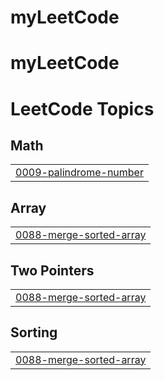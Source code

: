 # myLeetCode
# myLeetCode

<!---LeetCode Topics Start-->
# LeetCode Topics
## Math
|  |
| ------- |
| [0009-palindrome-number](https://github.com/itsihsaney/myLeetCode/tree/master/0009-palindrome-number) |
## Array
|  |
| ------- |
| [0088-merge-sorted-array](https://github.com/itsihsaney/myLeetCode/tree/master/0088-merge-sorted-array) |
## Two Pointers
|  |
| ------- |
| [0088-merge-sorted-array](https://github.com/itsihsaney/myLeetCode/tree/master/0088-merge-sorted-array) |
## Sorting
|  |
| ------- |
| [0088-merge-sorted-array](https://github.com/itsihsaney/myLeetCode/tree/master/0088-merge-sorted-array) |
<!---LeetCode Topics End-->